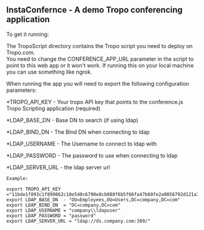 ## InstaConfernce  - A demo Tropo conferencing application

To get it running:

The TropoScript directory contains the Tropo script you need to deploy on Tropo.com.  
You need to change the CONFERENCE_APP_URL parameter in the script to point to this web app or it won't work.  If running this on your local machine you can use something like ngrok.

When running the app you will need to export the following configuration parameters:

*TROPO_API_KEY - Your tropo API key that points to the conference.js Tropo Scripting application (required)

*LDAP_BASE_DN  - Base DN to search (if using ldap)

*LDAP_BIND_DN  - The Bind DN when connecting to ldap

*LDAP_USERNAME - The Username to connect to ldap with

*LDAP_PASSWORD - The password to use when connecting to ldap

*LDAP_SERVER_URL - the ldap server url



```
Example:

export TROPO_API_KEY ="11bde1f893c1f899862c10e540c6790e8cb088f6b5f66fa47b60fe2a0056792d121a7f9f48d7bf7995a76602"
export LDAP_BASE_DN  - "OU=Employees,OU=Users,DC=company,DC=com"
export LDAP_BIND_DN  = "DC=company,DC=com"
export LDAP_USERNAME = "company\\ldapuser"
export LDAP_PASSWORD = "password"
export LDAP_SERVER_URL = "ldap://ds.company.com:389/"
```


